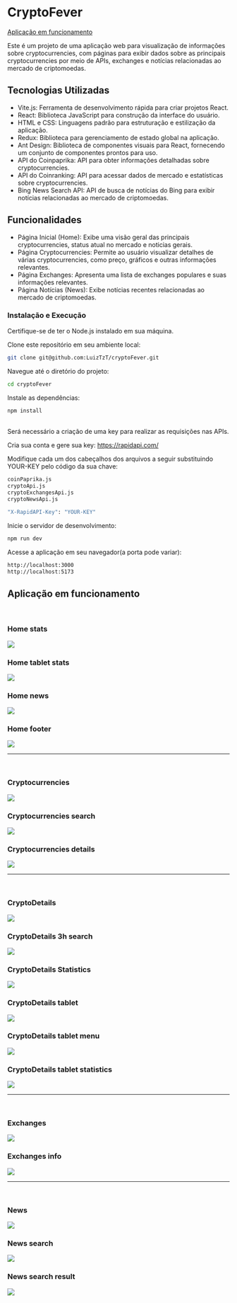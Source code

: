 <h1>CryptoFever</h1>
<p><a href="https://crypto-fever.vercel.app/" target="_blank">Aplicação em funcionamento</a></p>

<p>Este é um projeto de uma aplicação web para visualização de informações sobre cryptocurrencies, com páginas para exibir dados sobre as principais cryptocurrencies por meio de APIs, exchanges e 
notícias relacionadas ao mercado de criptomoedas.</p>

<h2>Tecnologias Utilizadas</h2>
<ul>
<li>Vite.js: Ferramenta de desenvolvimento rápida para criar projetos React.</li>
<li>React: Biblioteca JavaScript para construção da interface do usuário.</li>
<li>HTML e CSS: Linguagens padrão para estruturação e estilização da aplicação.</li>
<li>Redux: Biblioteca para gerenciamento de estado global na aplicação.</li>
<li>Ant Design: Biblioteca de componentes visuais para React, fornecendo um conjunto de componentes prontos para uso.</li>
<li>API do Coinpaprika: API para obter informações detalhadas sobre cryptocurrencies.</li>
<li>API do Coinranking: API para acessar dados de mercado e estatísticas sobre cryptocurrencies.</li>
<li>Bing News Search API: API de busca de notícias do Bing para exibir notícias relacionadas ao mercado de criptomoedas.</li>
</ul>


<h2>Funcionalidades</h2>
<ul>
<li>Página Inicial (Home): Exibe uma visão geral das principais cryptocurrencies, status atual no mercado e noticias gerais.</li>
<li>Página Cryptocurrencies: Permite ao usuário visualizar detalhes de várias cryptocurrencies, como preço, gráficos e outras informações relevantes.</li>
<li>Página Exchanges: Apresenta uma lista de exchanges populares e suas informações relevantes.</li>
<li>Página Notícias (News): Exibe notícias recentes relacionadas ao mercado de criptomoedas.</li>
</ul>


<h3>Instalação e Execução</h3>

Certifique-se de ter o Node.js instalado em sua máquina.

Clone este repositório em seu ambiente local:
```bash
git clone git@github.com:LuizTzT/cryptoFever.git
```

Navegue até o diretório do projeto:

```bash
cd cryptoFever
```
Instale as dependências:
```bash
npm install
```
<br>
Será necessário a criação de uma key para realizar as requisições nas APIs.

Cria sua conta e gere sua key: https://rapidapi.com/

Modifique cada um dos cabeçalhos dos arquivos a seguir substituindo YOUR-KEY pelo código da sua chave:
```bash
coinPaprika.js
cryptoApi.js
cryptoExchangesApi.js
cryptoNewsApi.js
```
```bash
"X-RapidAPI-Key": "YOUR-KEY"
```

Inicie o servidor de desenvolvimento:

```bash
npm run dev
```

Acesse a aplicação em seu navegador(a porta pode variar):

```bash
http://localhost:3000
http://localhost:5173
```

<h2>Aplicação em funcionamento</h2>
<br>
<h3>Home stats</h3>
<img src="./application-imgs-readme/home-big-stats.png">

<h3>Home tablet stats</h3>
<img src="./application-imgs-readme/home-small-stats.png">

<h3>Home news</h3>
<img src="./application-imgs-readme/home-big-news.png">

<h3>Home footer</h3>
<img src="./application-imgs-readme/home-big-footer.png">
<br>
<hr>
<br>
<h3>Cryptocurrencies</h3>
<img src="./application-imgs-readme/cryptocurrencies-big.png">

<h3>Cryptocurrencies search</h3>
<img src="./application-imgs-readme/cryptocurrencies-big-search.png">

<h3>Cryptocurrencies details</h3>
<img src="./application-imgs-readme/cryptocurrencies-big-details.png">
<br>
<hr>
<br>
<h3>CryptoDetails</h3>
<img src="./application-imgs-readme/cryptoDetails-big.png">

<h3>CryptoDetails 3h search</h3>
<img src="./application-imgs-readme/cryptoDetails-3h.png">

<h3>CryptoDetails Statistics</h3>
<img src="./application-imgs-readme/cryptoDetails-big-statistics.png">

<h3>CryptoDetails tablet</h3>
<img src="./application-imgs-readme/cryptoDetails-small.png">

<h3>CryptoDetails tablet menu</h3>
<img src="./application-imgs-readme/cryptoDetails-small-menu.png">

<h3>CryptoDetails tablet statistics</h3>
<img src="./application-imgs-readme/cryptoDetails-small-statistics.png">
<br>
<hr>
<br>
<h3>Exchanges</h3>
<img src="./application-imgs-readme/exchanges-big.png">

<h3>Exchanges info</h3>
<img src="./application-imgs-readme/exchanges-big-info.png">
<br>
<hr>
<br>
<h3>News</h3>
<img src="./application-imgs-readme/news-big.png">

<h3>News search</h3>
<img src="./application-imgs-readme/news-big-search.png">

<h3>News search result</h3>
<img src="./application-imgs-readme/news-big-search-result.png">
